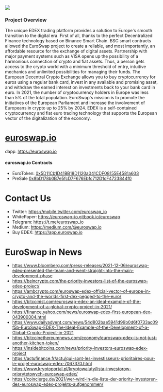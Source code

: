 <img src="https://euroswap.io/logo.svg" align="center"> 
<br />

### Project Overview
The unique EDEX trading platform provides a solution to Europe's smooth transition to the digital era. First of all, thanks to the perfect Decentralized Finance technology based on Binance Smart Chain. BSC smart contracts allowed the EuroSwap project to create a reliable, and most importantly, an affordable resource for the exchange of digital assets.
Partnership with major payment systems such as VISA opens up the possibility of a harmonious connection of crypto and fiat assets. Thus, a person gets access to the crypto world with a minimum threshold of entry, intuitive mechanics and unlimited possibilities for managing their funds.
The European Decentral Crypto Exchange allows you to buy cryptocurrency for euros using a regular bank card, invest in any available and promising asset, and withdraw the earned interest on investments back to your bank card in euro.
In 2021, the number of cryptocurrency holders in Europe was less than 5% of the total population. EuroSwap's mission is to promote the initiatives of the European Parliament and increase the involvement of Europeans in crypto up to 25% by 2024. EDEX is a self-contained cryptocurrency and fiat euro trading technology that supports the European vector of the digitalization of the economy. 

# [euroswap.io](https://euroswap.io)
dapp: https://euroswap.io

#### euroswap.io Contracts
- EuroToken: [0x5D11Cb1D41BB18D1120a041CDF08155E4581a603](https://bscscan.com/address/0x5D11Cb1D41BB18D1120a041CDF08155E4581a603)
- PreSale    [0x8bD178b0B7e5fcD7F676Ebfc712D1cF4723844f0](https://bscscan.com/address/0x8bD178b0B7e5fcD7F676Ebfc712D1cF4723844f0#readContract)

# Contact Us
- Twitter:    https://mobile.twitter.com/euroswap_io
- WhitePaper: https://euroswap-io.gitbook.io/euroswap
- Telegram:   https://t.me/euroswap_io
- Medium:     https://medium.com/@euroswap.io
- Buy EDEX:   https://app.euroswap.io

# EuroSwap in News
- https://www.bloomberg.com/press-releases/2021-12-06/euroswap-edex-presented-the-team-and-went-straight-into-the-main-development-phase
- https://beincrypto.com/the-priority-investors-list-of-the-euroswap-edex-project/
- https://ambcrypto.com/euroswap-edex-official-vector-of-europe-in-crypto-and-the-worlds-first-dex-pegged-to-the-euro/
- https://bitcoinist.com/euroswap-edex-an-ideal-example-of-the-development-of-a-global-crypto-project-in-2021/
- https://finance.yahoo.com/news/euroswap-edex-first-european-dex-043900004.html
- https://www.dailyadvent.com/news/54d802bae5941d99b0d6f0733ac09f5b-EuroSwap-EDEX-The-Ideal-Example-of-the-Development-of-a-Global-Crypto-Project-in-2021
- https://bitcoinethereumnews.com/economy/euroswap-edex-is-not-just-another-kitchen-token/
- https://insidebitcoins.com/news/priority-investors-euroswap-edex-project
- https://actufinance.fr/actu/qui-sont-les-investisseurs-prioritaires-pour-le-projet-euroswap-edex-7067370.html
- https://www.kryptoportal.pl/kryptowaluty/lista-inwestorow-priorytetowych-euroswap-edex/
- https://coincierge.de/2021/wer-wird-in-die-liste-der-priority-investoren-des-euroswap-edex-projekts-aufgenommen/




